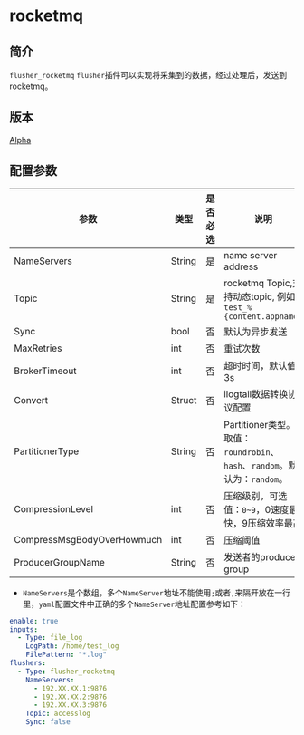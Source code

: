 # rocketmq

## 简介

`flusher_rocketmq` `flusher`插件可以实现将采集到的数据，经过处理后，发送到rocketmq。

## 版本

[Alpha](../stability-level.md)

## 配置参数

| 参数                         | 类型     | 是否必选 | 说明                                                          |
|----------------------------|--------|------|-------------------------------------------------------------|
| NameServers                | String | 是    | name server address                                         |
| Topic                      | String | 是    | rocketmq Topic,支持动态topic, 例如: `test_%{content.appname}`     |
| Sync                       | bool   | 否    | 默认为异步发送                                                     |
| MaxRetries                 | int    | 否    | 重试次数                                                        |
| BrokerTimeout              | int    | 否    | 超时时间，默认值3s                                                  |
| Convert                    | Struct | 否    | ilogtail数据转换协议配置                                            |
| PartitionerType            | String | 否    | Partitioner类型。取值：`roundrobin`、`hash`、`random`。默认为：`random`。 |
| CompressionLevel           | int    | 否    | 压缩级别，可选值：`0~9`，0速度最快，9压缩效率最高                                |
| CompressMsgBodyOverHowmuch | int    | 否    | 压缩阈值                                                        |
| ProducerGroupName          | String | 否    | 发送者的producer group                                          |


- `NameServers`是个数组，多个`NameServer`地址不能使用`;`或者`,`来隔开放在一行里，`yaml`配置文件中正确的多个`NameServer`地址配置参考如下：

```yaml
enable: true
inputs:
  - Type: file_log
    LogPath: /home/test_log
    FilePattern: "*.log"
flushers:
  - Type: flusher_rocketmq
    NameServers:
      - 192.XX.XX.1:9876
      - 192.XX.XX.2:9876
      - 192.XX.XX.3:9876
    Topic: accesslog
    Sync: false
```

